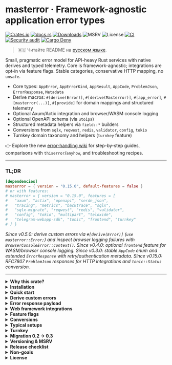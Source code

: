# masterror · Framework-agnostic application error types

<!-- ⚠️ GENERATED FILE: edit README.template.md and run `cargo build` to refresh README.md before publishing.
     CI packaging will fail if README.md is stale. -->

[![Crates.io](https://img.shields.io/crates/v/masterror)](https://crates.io/crates/masterror)
[![docs.rs](https://img.shields.io/docsrs/masterror)](https://docs.rs/masterror)
[![Downloads](https://img.shields.io/crates/d/masterror)](https://crates.io/crates/masterror)
![MSRV](https://img.shields.io/badge/MSRV-1.90-blue)
![License](https://img.shields.io/badge/License-MIT%20or%20Apache--2.0-informational)
[![CI](https://github.com/RAprogramm/masterror/actions/workflows/ci.yml/badge.svg?branch=main)](https://github.com/RAprogramm/masterror/actions/workflows/ci.yml?query=branch%3Amain)
[![Security audit](https://github.com/RAprogramm/masterror/actions/workflows/ci.yml/badge.svg?branch=main&label=Security%20audit)](https://github.com/RAprogramm/masterror/actions/workflows/ci.yml?query=branch%3Amain)
[![Cargo Deny](https://img.shields.io/github/actions/workflow/status/RAprogramm/masterror/ci.yml?branch=main&label=Cargo%20Deny)](https://github.com/RAprogramm/masterror/actions/workflows/ci.yml?query=branch%3Amain)

> 🇷🇺 Читайте README на [русском языке](README.ru.md).

Small, pragmatic error model for API-heavy Rust services with native derives
and typed telemetry.
Core is framework-agnostic; integrations are opt-in via feature flags.
Stable categories, conservative HTTP mapping, no `unsafe`.

- Core types: `AppError`, `AppErrorKind`, `AppResult`, `AppCode`, `ProblemJson`, `ErrorResponse`, `Metadata`
- Derive macros: `#[derive(Error)]`, `#[derive(Masterror)]`, `#[app_error]`,
  `#[masterror(...)]`, `#[provide]` for domain mappings and structured
  telemetry
- Optional Axum/Actix integration and browser/WASM console logging
- Optional OpenAPI schema (via `utoipa`)
- Structured metadata helpers via `field::*` builders
- Conversions from `sqlx`, `reqwest`, `redis`, `validator`, `config`, `tokio`
- Turnkey domain taxonomy and helpers (`turnkey` feature)

👉 Explore the new [error-handling wiki](docs/wiki/index.md) for step-by-step
guides, comparisons with `thiserror`/`anyhow`, and troubleshooting recipes.

---

### TL;DR

~~~toml
[dependencies]
masterror = { version = "0.15.0", default-features = false }
# or with features:
# masterror = { version = "0.15.0", features = [
#   "axum", "actix", "openapi", "serde_json",
#   "tracing", "metrics", "backtrace", "sqlx",
#   "sqlx-migrate", "reqwest", "redis", "validator",
#   "config", "tokio", "multipart", "teloxide",
#   "telegram-webapp-sdk", "tonic", "frontend", "turnkey"
# ] }
~~~

*Since v0.5.0: derive custom errors via `#[derive(Error)]` (`use masterror::Error;`) and inspect browser logging failures with `BrowserConsoleError::context()`.*
*Since v0.4.0: optional `frontend` feature for WASM/browser console logging.*
*Since v0.3.0: stable `AppCode` enum and extended `ErrorResponse` with retry/authentication metadata.*
*Since v0.15.0: RFC7807 `ProblemJson` responses for HTTP integrations and `tonic::Status` conversion.*

---

<details>
  <summary><b>Why this crate?</b></summary>

- **Stable taxonomy.** Small set of `AppErrorKind` categories mapping conservatively to HTTP.
- **Framework-agnostic.** No assumptions, no `unsafe`, MSRV pinned.
- **Opt-in integrations.** Zero default features; you enable what you need.
- **Clean wire contract.** `ProblemJson { type?, title, status, detail?, code, grpc?, metadata? }` with `Retry-After` / `WWW-Authenticate` headers when present.
- **Typed telemetry.** `Metadata` preserves structured key/value context without `String` maps.
- **One log at boundary.** Log once with `tracing`.
- **Less boilerplate.** Built-in conversions, compact prelude, and the
  native `masterror::Error` derive with `#[from]` / `#[error(transparent)]`
  support.
- **Consistent workspace.** Same error surface across crates.

</details>

<details>
  <summary><b>Installation</b></summary>

~~~toml
[dependencies]
# lean core
masterror = { version = "0.15.0", default-features = false }

# with Axum/Actix + JSON + integrations
# masterror = { version = "0.15.0", features = [
#   "axum", "actix", "openapi", "serde_json",
#   "tracing", "metrics", "backtrace", "sqlx",
#   "sqlx-migrate", "reqwest", "redis", "validator",
#   "config", "tokio", "multipart", "teloxide",
#   "telegram-webapp-sdk", "tonic", "frontend", "turnkey"
# ] }
~~~

**MSRV:** 1.90
**No unsafe:** forbidden by crate.

</details>

<details>
  <summary><b>Quick start</b></summary>

Create an error:

~~~rust
use masterror::{AppError, AppErrorKind, field};

let err = AppError::new(AppErrorKind::BadRequest, "Flag must be set");
assert!(matches!(err.kind, AppErrorKind::BadRequest));
let err_with_meta = AppError::service("downstream")
    .with_field(field::str("request_id", "abc123"));
assert_eq!(err_with_meta.metadata().len(), 1);
~~~

With prelude:

~~~rust
use masterror::prelude::*;

fn do_work(flag: bool) -> AppResult<()> {
    if !flag {
        return Err(AppError::bad_request("Flag must be set"));
    }
    Ok(())
}
~~~

</details>

<details>
  <summary><b>Derive custom errors</b></summary>

~~~rust
use std::io;

use masterror::Error;

#[derive(Debug, Error)]
#[error("I/O failed: {source}")]
pub struct DomainError {
    #[from]
    #[source]
    source: io::Error,
}

#[derive(Debug, Error)]
#[error(transparent)]
pub struct WrappedDomainError(
    #[from]
    #[source]
    DomainError
);

fn load() -> Result<(), DomainError> {
    Err(io::Error::other("disk offline").into())
}

let err = load().unwrap_err();
assert_eq!(err.to_string(), "I/O failed: disk offline");

let wrapped = WrappedDomainError::from(err);
assert_eq!(wrapped.to_string(), "I/O failed: disk offline");
~~~

- `use masterror::Error;` brings the crate's derive macro into scope.
- `#[from]` automatically implements `From<...>` while ensuring wrapper shapes are
  valid.
- `#[error(transparent)]` enforces single-field wrappers that forward
  `Display`/`source` to the inner error.
- `#[app_error(kind = AppErrorKind::..., code = AppCode::..., message)]` maps the
  derived error into `AppError`/`AppCode`. The optional `code = ...` arm emits an
  `AppCode` conversion, while the `message` flag forwards the derived
  `Display` output as the public message instead of producing a bare error.
- `masterror::error::template::ErrorTemplate` parses `#[error("...")]`
  strings, exposing literal and placeholder segments so custom derives can be
  implemented without relying on `thiserror`.
- `TemplateFormatter` mirrors `thiserror`'s formatter detection so existing
  derives that relied on hexadecimal, pointer or exponential renderers keep
  compiling.
- Display placeholders preserve their raw format specs via
  `TemplateFormatter::display_spec()` and `TemplateFormatter::format_fragment()`,
  so derived code can forward `:>8`, `:.3` and other display-only options
  without reconstructing the original string.
- `TemplateFormatterKind` exposes the formatter trait requested by a
  placeholder, making it easy to branch on the requested rendering behaviour
  without manually matching every enum variant.

#### `#[derive(Masterror)]` and `#[masterror(...)]`

`#[derive(Masterror)]` wires a domain error directly into [`masterror::Error`],
augmenting it with metadata, redaction policy and optional transport mappings.
The accompanying `#[masterror(...)]` attribute mirrors the `#[app_error]`
syntax while remaining explicit about telemetry:

~~~rust
use masterror::{
    mapping::HttpMapping, AppCode, AppErrorKind, Error, Masterror, MessageEditPolicy
};

#[derive(Debug, Masterror)]
#[error("user {user_id} missing flag {flag}")]
#[masterror(
    code = AppCode::NotFound,
    category = AppErrorKind::NotFound,
    message,
    redact(message),
    telemetry(
        Some(masterror::field::str("user_id", user_id.clone())),
        attempt.map(|value| masterror::field::u64("attempt", value))
    ),
    map.grpc = 5,
    map.problem = "https://errors.example.com/not-found"
)]
struct MissingFlag {
    user_id: String,
    flag: &'static str,
    attempt: Option<u64>,
    #[source]
    source: Option<std::io::Error>
}

let err = MissingFlag {
    user_id: "alice".into(),
    flag: "beta",
    attempt: Some(2),
    source: None
};
let converted: Error = err.into();
assert_eq!(converted.code, AppCode::NotFound);
assert_eq!(converted.kind, AppErrorKind::NotFound);
assert_eq!(converted.edit_policy, MessageEditPolicy::Redact);
assert!(converted.metadata().get("user_id").is_some());

assert_eq!(
    MissingFlag::HTTP_MAPPING,
    HttpMapping::new(AppCode::NotFound, AppErrorKind::NotFound)
);
~~~

- `code` / `category` pick the public [`AppCode`] and internal
  [`AppErrorKind`].
- `message` forwards the formatted [`Display`] output as the safe public
  message. Omit it to keep the message private.
- `redact(message)` flips [`MessageEditPolicy`] to redactable at the transport
  boundary.
- `telemetry(...)` accepts expressions that evaluate to
  `Option<masterror::Field>`. Each populated field is inserted into the
  resulting [`Metadata`]; use `telemetry()` when no fields are attached.
- `map.grpc` / `map.problem` capture optional gRPC status codes (as `i32`) and
  RFC 7807 `type` URIs. The derive emits tables such as
  `MyError::HTTP_MAPPING`, `MyError::GRPC_MAPPING` and
  `MyError::PROBLEM_MAPPING` (or slice variants for enums) for downstream
  integrations.

All familiar field-level attributes (`#[from]`, `#[source]`, `#[backtrace]`)
are still honoured. Sources and backtraces are automatically attached to the
generated [`masterror::Error`].

#### Display shorthand projections

`#[error("...")]` supports the same shorthand syntax as `thiserror` for
referencing fields with `.field` or `.0`. The derive now understands chained
segments, so projections like `.limits.lo`, `.0.data` or
`.suggestion.as_ref().map_or_else(...)` keep compiling unchanged. Raw
identifiers and tuple indices are preserved, ensuring keywords such as
`r#type` and tuple fields continue to work even when you call methods on the
projected value.

~~~rust
use masterror::Error;

#[derive(Debug)]
struct Limits {
    lo: i32,
    hi: i32,
}

#[derive(Debug, Error)]
#[error(
    "range {lo}-{hi} suggestion {suggestion}",
    lo = .limits.lo,
    hi = .limits.hi,
    suggestion = .suggestion.as_ref().map_or_else(|| "<none>", |s| s.as_str())
)]
struct RangeError {
    limits: Limits,
    suggestion: Option<String>,
}

#[derive(Debug)]
struct Payload {
    data: &'static str,
}

#[derive(Debug, Error)]
enum UiError {
    #[error("tuple data {data}", data = .0.data)]
    Tuple(Payload),
    #[error(
        "named suggestion {value}",
        value = .suggestion.as_ref().map_or_else(|| "<none>", |s| s.as_str())
    )]
    Named { suggestion: Option<String> },
}
~~~

#### AppError conversions

Annotating structs or enum variants with `#[app_error(...)]` captures the
metadata required to convert the domain error into `AppError` (and optionally
`AppCode`). Every variant in an enum must provide the mapping when any variant
requests it.

~~~rust
use masterror::{AppCode, AppError, AppErrorKind, Error};

#[derive(Debug, Error)]
#[error("missing flag: {name}")]
#[app_error(kind = AppErrorKind::BadRequest, code = AppCode::BadRequest, message)]
struct MissingFlag {
    name: &'static str,
}

let app: AppError = MissingFlag { name: "feature" }.into();
assert!(matches!(app.kind, AppErrorKind::BadRequest));
assert_eq!(app.message.as_deref(), Some("missing flag: feature"));

let code: AppCode = MissingFlag { name: "feature" }.into();
assert!(matches!(code, AppCode::BadRequest));
~~~

For enums, each variant specifies the mapping while the derive generates a
single `From<Enum>` implementation that matches every variant:

~~~rust
#[derive(Debug, Error)]
enum ApiError {
    #[error("missing resource {id}")]
    #[app_error(
        kind = AppErrorKind::NotFound,
        code = AppCode::NotFound,
        message
    )]
    Missing { id: u64 },
    #[error("backend unavailable")]
    #[app_error(kind = AppErrorKind::Service, code = AppCode::Service)]
    Backend,
}

let missing = ApiError::Missing { id: 7 };
let as_app: AppError = missing.into();
assert_eq!(as_app.message.as_deref(), Some("missing resource 7"));
~~~

#### Structured telemetry providers and AppError mappings

`#[provide(...)]` exposes typed context through `std::error::Request`, while
`#[app_error(...)]` records how your domain error translates into `AppError`
and `AppCode`. The derive mirrors `thiserror`'s syntax and extends it with
optional telemetry propagation and direct conversions into the `masterror`
runtime types.

~~~rust
use std::error::request_ref;

use masterror::{AppCode, AppError, AppErrorKind, Error};

#[derive(Clone, Debug, PartialEq, Eq)]
struct TelemetrySnapshot {
    name:  &'static str,
    value: u64,
}

#[derive(Debug, Error)]
#[error("structured telemetry {snapshot:?}")]
#[app_error(kind = AppErrorKind::Service, code = AppCode::Service)]
struct StructuredTelemetryError {
    #[provide(ref = TelemetrySnapshot, value = TelemetrySnapshot)]
    snapshot: TelemetrySnapshot,
}

let err = StructuredTelemetryError {
    snapshot: TelemetrySnapshot {
        name: "db.query",
        value: 42,
    },
};

let snapshot = request_ref::<TelemetrySnapshot>(&err).expect("telemetry");
assert_eq!(snapshot.value, 42);

let app: AppError = err.into();
let via_app = request_ref::<TelemetrySnapshot>(&app).expect("telemetry");
assert_eq!(via_app.name, "db.query");
~~~

Optional telemetry only surfaces when present, so `None` does not register a
provider. Owned snapshots can still be provided as values when the caller
requests ownership:

~~~rust
use masterror::{AppCode, AppErrorKind, Error};

#[derive(Debug, Error)]
#[error("optional telemetry {telemetry:?}")]
#[app_error(kind = AppErrorKind::Internal, code = AppCode::Internal)]
struct OptionalTelemetryError {
    #[provide(ref = TelemetrySnapshot, value = TelemetrySnapshot)]
    telemetry: Option<TelemetrySnapshot>,
}

let noisy = OptionalTelemetryError {
    telemetry: Some(TelemetrySnapshot {
        name: "queue.depth",
        value: 17,
    }),
};
let silent = OptionalTelemetryError { telemetry: None };

assert!(request_ref::<TelemetrySnapshot>(&noisy).is_some());
assert!(request_ref::<TelemetrySnapshot>(&silent).is_none());
~~~

Enums support per-variant telemetry and conversion metadata. Each variant chooses
its own `AppErrorKind`/`AppCode` mapping while the derive generates a single
`From<Enum>` implementation:

~~~rust
#[derive(Debug, Error)]
enum EnumTelemetryError {
    #[error("named {label}")]
    #[app_error(kind = AppErrorKind::NotFound, code = AppCode::NotFound)]
    Named {
        label:    &'static str,
        #[provide(ref = TelemetrySnapshot)]
        snapshot: TelemetrySnapshot,
    },
    #[error("optional tuple")]
    #[app_error(kind = AppErrorKind::Timeout, code = AppCode::Timeout)]
    Optional(#[provide(ref = TelemetrySnapshot)] Option<TelemetrySnapshot>),
    #[error("owned tuple")]
    #[app_error(kind = AppErrorKind::Service, code = AppCode::Service)]
    Owned(#[provide(value = TelemetrySnapshot)] TelemetrySnapshot),
}

let owned = EnumTelemetryError::Owned(TelemetrySnapshot {
    name: "redis.latency",
    value: 3,
});
let app: AppError = owned.into();
assert!(matches!(app.kind, AppErrorKind::Service));
~~~

Compared to `thiserror`, you retain the familiar deriving surface while gaining
structured telemetry (`#[provide]`) and first-class conversions into
`AppError`/`AppCode` without writing manual `From` implementations.

#### Formatter traits

Placeholders default to `Display` (`{value}`) but can opt into richer
formatters via the same specifiers supported by `thiserror` v2.
`TemplateFormatter::is_alternate()` tracks the `#` flag, while
`TemplateFormatterKind` exposes the underlying `core::fmt` trait so derived
code can branch on the requested renderer without manual pattern matching.
Unsupported formatters surface a compile error that mirrors `thiserror`'s
diagnostics.

| Specifier        | `core::fmt` trait          | Example output         | Notes |
|------------------|----------------------------|------------------------|-------|
| _default_        | `core::fmt::Display`       | `value`                | User-facing strings; `#` has no effect. |
| `:?` / `:#?`     | `core::fmt::Debug`         | `Struct { .. }` / multi-line | Mirrors `Debug`; `#` pretty-prints structs. |
| `:x` / `:#x`     | `core::fmt::LowerHex`      | `0x2a`                 | Hexadecimal; `#` prepends `0x`. |
| `:X` / `:#X`     | `core::fmt::UpperHex`      | `0x2A`                 | Uppercase hex; `#` prepends `0x`. |
| `:p` / `:#p`     | `core::fmt::Pointer`       | `0x1f00` / `0x1f00`    | Raw pointers; `#` is accepted for compatibility. |
| `:b` / `:#b`     | `core::fmt::Binary`        | `101010` / `0b101010` | Binary; `#` prepends `0b`. |
| `:o` / `:#o`     | `core::fmt::Octal`         | `52` / `0o52`         | Octal; `#` prepends `0o`. |
| `:e` / `:#e`     | `core::fmt::LowerExp`      | `1.5e-2`              | Scientific notation; `#` forces the decimal point. |
| `:E` / `:#E`     | `core::fmt::UpperExp`      | `1.5E-2`              | Uppercase scientific; `#` forces the decimal point. |

- `TemplateFormatterKind::supports_alternate()` reports whether the `#` flag is
  meaningful for the requested trait (pointer accepts it even though the output
  matches the non-alternate form).
- `TemplateFormatterKind::specifier()` returns the canonical format specifier
  character when one exists, enabling custom derives to re-render placeholders
  in their original style.
- `TemplateFormatter::from_kind(kind, alternate)` reconstructs a formatter from
  the lightweight `TemplateFormatterKind`, making it easy to toggle the
  alternate flag in generated code.

~~~rust
use core::ptr;

use masterror::Error;

#[derive(Debug, Error)]
#[error(
    "debug={payload:?}, hex={id:#x}, ptr={ptr:p}, bin={mask:#b}, \
     oct={mask:o}, lower={ratio:e}, upper={ratio:E}"
)]
struct FormattedError {
    id: u32,
    payload: String,
    ptr: *const u8,
    mask: u8,
    ratio: f32,
}

let err = FormattedError {
    id: 0x2a,
    payload: "hello".into(),
    ptr: ptr::null(),
    mask: 0b1010_0001,
    ratio: 0.15625,
};

let rendered = err.to_string();
assert!(rendered.contains("debug=\"hello\""));
assert!(rendered.contains("hex=0x2a"));
assert!(rendered.contains("ptr=0x0"));
assert!(rendered.contains("bin=0b10100001"));
assert!(rendered.contains("oct=241"));
assert!(rendered.contains("lower=1.5625e-1"));
assert!(rendered.contains("upper=1.5625E-1"));
~~~

~~~rust
use masterror::error::template::{
    ErrorTemplate, TemplateFormatter, TemplateFormatterKind
};

let template = ErrorTemplate::parse("{code:#x} → {payload:?}").expect("parse");
let mut placeholders = template.placeholders();

let code = placeholders.next().expect("code placeholder");
let code_formatter = code.formatter();
assert!(matches!(
    code_formatter,
    TemplateFormatter::LowerHex { alternate: true }
));
let code_kind = code_formatter.kind();
assert_eq!(code_kind, TemplateFormatterKind::LowerHex);
assert!(code_formatter.is_alternate());
assert_eq!(code_kind.specifier(), Some('x'));
assert!(code_kind.supports_alternate());
let lowered = TemplateFormatter::from_kind(code_kind, false);
assert!(matches!(
    lowered,
    TemplateFormatter::LowerHex { alternate: false }
));

let payload = placeholders.next().expect("payload placeholder");
let payload_formatter = payload.formatter();
assert_eq!(
    payload_formatter,
    &TemplateFormatter::Debug { alternate: false }
);
let payload_kind = payload_formatter.kind();
assert_eq!(payload_kind, TemplateFormatterKind::Debug);
assert_eq!(payload_kind.specifier(), Some('?'));
assert!(payload_kind.supports_alternate());
let pretty_debug = TemplateFormatter::from_kind(payload_kind, true);
assert!(matches!(
    pretty_debug,
    TemplateFormatter::Debug { alternate: true }
));
assert!(pretty_debug.is_alternate());
~~~

Display-only format specs (alignment, precision, fill — including `#` as a fill
character) are preserved so you can forward them to `write!` without rebuilding
the fragment:

~~~rust
use masterror::error::template::ErrorTemplate;

let aligned = ErrorTemplate::parse("{value:>8}").expect("parse");
let display = aligned.placeholders().next().expect("display placeholder");
assert_eq!(display.formatter().display_spec(), Some(">8"));
assert_eq!(
    display
        .formatter()
        .format_fragment()
        .as_deref(),
    Some(">8")
);

let hashed = ErrorTemplate::parse("{value:#>4}").expect("parse");
let hash_placeholder = hashed
    .placeholders()
    .next()
    .expect("hash-fill display placeholder");
assert_eq!(hash_placeholder.formatter().display_spec(), Some("#>4"));
assert_eq!(
    hash_placeholder
        .formatter()
        .format_fragment()
        .as_deref(),
    Some("#>4")
);
~~~

> **Compatibility with `thiserror` v2:** the derive understands the extended
> formatter set introduced in `thiserror` 2.x and reports identical diagnostics
> for unsupported specifiers, so migrating existing derives is drop-in.

```rust
use masterror::error::template::{ErrorTemplate, TemplateIdentifier};

let template = ErrorTemplate::parse("{code}: {message}").expect("parse");
let display = template.display_with(|placeholder, f| match placeholder.identifier() {
    TemplateIdentifier::Named("code") => write!(f, "{}", 404),
    TemplateIdentifier::Named("message") => f.write_str("Not Found"),
    _ => Ok(()),
});

assert_eq!(display.to_string(), "404: Not Found");
```

</details>

<details>
  <summary><b>Error response payload</b></summary>

~~~rust
use masterror::{AppError, AppErrorKind, ProblemJson};
use std::time::Duration;

let problem = ProblemJson::from_app_error(
    AppError::new(AppErrorKind::Unauthorized, "Token expired")
        .with_retry_after_duration(Duration::from_secs(30))
        .with_www_authenticate(r#"Bearer realm="api", error="invalid_token""#)
);

assert_eq!(problem.status, 401);
assert_eq!(problem.retry_after, Some(30));
assert_eq!(problem.grpc.expect("grpc").name, "UNAUTHENTICATED");
~~~

</details>

<details>
  <summary><b>Web framework integrations</b></summary>

<details>
  <summary>Axum</summary>

~~~rust
// features = ["axum", "serde_json"]
...
    assert!(payload.is_object());

    #[cfg(target_arch = "wasm32")]
    {
        if let Err(console_err) = err.log_to_browser_console() {
            eprintln!(
                "failed to log to browser console: {:?}",
                console_err.context()
            );
        }
    }

    Ok(())
}
~~~

- On non-WASM targets `log_to_browser_console` returns
  `BrowserConsoleError::UnsupportedTarget`.
- `BrowserConsoleError::context()` exposes optional browser diagnostics for
  logging/telemetry when console logging fails.

</details>

</details>

<details>
  <summary><b>Feature flags</b></summary>

- `axum` — IntoResponse integration with structured JSON bodies
- `actix` — Actix Web ResponseError and Responder implementations
- `openapi` — Generate utoipa OpenAPI schema for ErrorResponse
- `serde_json` — Attach structured JSON details to AppError
- `tracing` — Emit structured tracing events when errors are constructed
- `metrics` — Increment `error_total{code,category}` counter for each AppError
- `backtrace` — Capture lazy `Backtrace` snapshots when telemetry is flushed
- `sqlx` — Classify sqlx_core::Error variants into AppError kinds
- `sqlx-migrate` — Map sqlx::migrate::MigrateError into AppError (Database)
- `reqwest` — Classify reqwest::Error as timeout/network/external API
- `redis` — Map redis::RedisError into cache-aware AppError
- `validator` — Convert validator::ValidationErrors into validation failures
- `config` — Propagate config::ConfigError as configuration issues
- `tokio` — Classify tokio::time::error::Elapsed as timeout
- `multipart` — Handle axum multipart extraction errors
- `teloxide` — Convert teloxide_core::RequestError into domain errors
- `telegram-webapp-sdk` — Surface Telegram WebApp validation failures
- `tonic` — Convert AppError into tonic::Status with redaction
- `frontend` — Log to the browser console and convert to JsValue on WASM
- `turnkey` — Ship Turnkey-specific error taxonomy and conversions

</details>

<details>
  <summary><b>Conversions</b></summary>

- `std::io::Error` → Internal
- `String` → BadRequest
- `sqlx::Error` → NotFound/Database
- `redis::RedisError` → Cache
- `reqwest::Error` → Timeout/Network/ExternalApi
- `axum::extract::multipart::MultipartError` → BadRequest
- `validator::ValidationErrors` → Validation
- `config::ConfigError` → Config
- `tokio::time::error::Elapsed` → Timeout
- `teloxide_core::RequestError` → RateLimited/Network/ExternalApi/Deserialization/Internal
- `telegram_webapp_sdk::utils::validate_init_data::ValidationError` → TelegramAuth

</details>

<details>
  <summary><b>Typical setups</b></summary>

Minimal core:

~~~toml
masterror = { version = "0.15.0", default-features = false }
~~~

API (Axum + JSON + deps):

~~~toml
masterror = { version = "0.15.0", features = [
  "axum", "serde_json", "openapi",
  "sqlx", "reqwest", "redis", "validator", "config", "tokio"
] }
~~~

API (Actix + JSON + deps):

~~~toml
masterror = { version = "0.15.0", features = [
  "actix", "serde_json", "openapi",
  "sqlx", "reqwest", "redis", "validator", "config", "tokio"
] }
~~~

</details>

<details>
  <summary><b>Turnkey</b></summary>

~~~rust
// features = ["turnkey"]
use masterror::turnkey::{classify_turnkey_error, TurnkeyError, TurnkeyErrorKind};
use masterror::{AppError, AppErrorKind};

// Classify a raw SDK/provider error
let kind = classify_turnkey_error("429 Too Many Requests");
assert!(matches!(kind, TurnkeyErrorKind::RateLimited));

// Wrap into AppError
let e = TurnkeyError::new(TurnkeyErrorKind::RateLimited, "throttled upstream");
let app: AppError = e.into();
assert_eq!(app.kind, AppErrorKind::RateLimited);
~~~

</details>

<details>
  <summary><b>Migration 0.2 → 0.3</b></summary>

- Use `ErrorResponse::new(status, AppCode::..., "msg")` instead of legacy
- New helpers: `.with_retry_after_secs`, `.with_retry_after_duration`, `.with_www_authenticate`
- `ErrorResponse::new_legacy` is temporary shim

</details>

<details>
  <summary><b>Versioning & MSRV</b></summary>

Semantic versioning. Breaking API/wire contract → major bump.
MSRV = 1.90 (may raise in minor, never in patch).

</details>

<details>
  <summary><b>Release checklist</b></summary>

1. `cargo +nightly fmt --`
1. `cargo clippy -- -D warnings`
1. `cargo test --all`
1. `cargo build` (regenerates README.md from the template)
1. `cargo doc --no-deps`
1. `cargo package --locked`

</details>

<details>
  <summary><b>Non-goals</b></summary>

- Not a general-purpose error aggregator like `anyhow`
- Not a replacement for your domain errors

</details>

<details>
  <summary><b>License</b></summary>

Apache-2.0 OR MIT, at your option.

</details>
